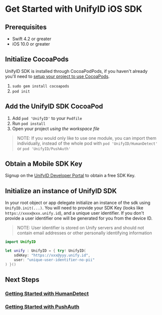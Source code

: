 # Get Started with UnifyID iOS SDK

## Prerequisites

- Swift 4.2 or greater
- iOS 10.0 or greater

## Initialize CocoaPods

UnifyID SDK is installed through CocoaPodPods, if you haven't already you'll need to [setup your project to use CocoaPods](https://guides.cocoapods.org/using/getting%2dstarted.html).

1. `sudo gem install cocoapods`
2. `pod init`

## Add the UnifyID SDK CocoaPod

1. Add `pod 'UnifyID'` to your `Podfile`
2. Run `pod install`
3. Open your project *using the workspace file*

> NOTE: If you would only like to use one module, you can import them individually, instead of the whole pod with `pod 'UnifyID/HumanDetect'` or `pod 'UnifyID/PushAuth'`

## Obtain a Mobile SDK Key

Signup on the [UnifyID Developer Portal](https://developer.unify.id) to obtain a free SDK Key.

## Initialize an instance of UnifyID SDK

In your root object or app delegate initialize an instance of the sdk using `UnifyID.init(...)`.  You will need to provide your SDK Key (looks like `https://xxxx@xxx.unify.id`), and a unique user identifier.  If you don't provide a user identifier one will be generated for you from the device ID.

> NOTE: User identifier is stored on Unify servers and should not contain email addresses or other personally identifying information

```swift
import UnifyID

let unify : UnifyID = { try! UnifyID(
    sdkKey: "https://xxx@yyy.unify.id",
    user: "unique-user-identifier-no-pii"
) }()
```

## Next Steps

### [Getting Started with HumanDetect](./getting-started-HumanDetect)

### [Getting Started with PushAuth](./PushAuth)
